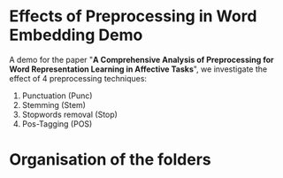 
# Effects of Preprocessing in Word Embedding Demo

A demo for the paper "**A Comprehensive Analysis of Preprocessing for Word Representation Learning in Affective Tasks**", we investigate the effect of 4 preprocessing techniques:
1. Punctuation (Punc)
2. Stemming (Stem)
3. Stopwords removal (Stop)
4. Pos-Tagging (POS)

# Organisation of the folders
